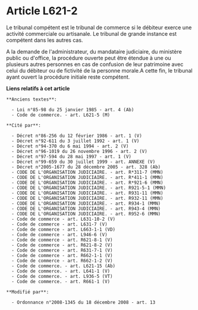 # Article L621-2

Le tribunal compétent est le tribunal de commerce si le débiteur exerce une activité commerciale ou artisanale. Le tribunal
de grande instance est compétent dans les autres cas.

A la demande de l'administrateur, du mandataire judiciaire, du ministère public ou d'office, la procédure ouverte  peut être
étendue à une ou plusieurs autres personnes en cas de confusion de leur patrimoine avec celui du débiteur ou de fictivité de
la personne morale.A cette fin, le tribunal ayant ouvert la procédure initiale reste compétent.

**Liens relatifs à cet article**

	**Anciens textes**:

	  - Loi n°85-98 du 25 janvier 1985 - art. 4 (Ab)
	  - Code de commerce. - art. L621-5 (M)

	**Cité par**:

	  - Décret n°86-256 du 12 février 1986 - art. 1 (V)
	  - Décret n°92-611 du 3 juillet 1992 - art. 1 (V)
	  - Décret n°94-370 du 6 mai 1994 - art. 2 (V)
	  - Décret n°96-1019 du 26 novembre 1996 - art. 2 (V)
	  - Décret n°97-594 du 28 mai 1997 - art. 1 (V)
	  - Décret n°99-659 du 30 juillet 1999 - art. ANNEXE (V)
	  - Décret n°2005-1677 du 28 décembre 2005 - art. 328 (Ab)
	  - CODE DE L'ORGANISATION JUDICIAIRE. - art. R*311-7 (MMN)
	  - CODE DE L'ORGANISATION JUDICIAIRE. - art. R*411-1 (MMN)
	  - CODE DE L'ORGANISATION JUDICIAIRE. - art. R*921-6 (MMN)
	  - CODE DE L'ORGANISATION JUDICIAIRE. - art. R921-5-1 (MMN)
	  - CODE DE L'ORGANISATION JUDICIAIRE. - art. R931-11 (MMN)
	  - CODE DE L'ORGANISATION JUDICIAIRE. - art. R932-11 (MMN)
	  - CODE DE L'ORGANISATION JUDICIAIRE. - art. R934-1 (MMN)
	  - CODE DE L'ORGANISATION JUDICIAIRE. - art. R943-4 (MMN)
	  - CODE DE L'ORGANISATION JUDICIAIRE. - art. R952-6 (MMN)
	  - Code de commerce - art. L631-10-2 (V)
	  - Code de commerce - art. L631-7 (V)
	  - Code de commerce - art. L663-1-1 (VD)
	  - Code de commerce - art. L946-6 (V)
	  - Code de commerce - art. R621-8-1 (V)
	  - Code de commerce - art. R621-8-2 (V)
	  - Code de commerce - art. R631-7-1 (V)
	  - Code de commerce - art. R662-1-1 (V)
	  - Code de commerce - art. R662-1-2 (V)
	  - Code de commerce. - art. L621-15 (Ab)
	  - Code de commerce. - art. L641-1 (V)
	  - Code de commerce. - art. L936-5 (VT)
	  - Code de commerce. - art. R661-1 (V)

	**Modifié par**:

	  - Ordonnance n°2008-1345 du 18 décembre 2008 - art. 13
